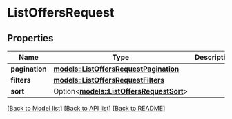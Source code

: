 # ListOffersRequest

## Properties

Name | Type | Description | Notes
------------ | ------------- | ------------- | -------------
**pagination** | [**models::ListOffersRequestPagination**](ListOffersRequestPagination.md) |  | 
**filters** | [**models::ListOffersRequestFilters**](ListOffersRequestFilters.md) |  | 
**sort** | Option<[**models::ListOffersRequestSort**](ListOffersRequestSort.md)> |  | [optional]

[[Back to Model list]](../README.md#documentation-for-models) [[Back to API list]](../README.md#documentation-for-api-endpoints) [[Back to README]](../README.md)


